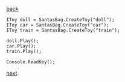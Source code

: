 [back](./page06.md)

```
IToy doll = SantasBag.CreateToy("doll");
IToy car = SantasBag.CreateToy("car");
IToy train = SantasBag.CreateToy("train");

doll.Play();
car.Play();
train.Play();

Console.ReadKey();
```

[next](./page08.md)

